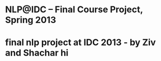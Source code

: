 <h1>NLP@IDC – Final Course Project, Spring 2013<h1>


final nlp project at IDC 2013 - by Ziv and Shachar
hi
